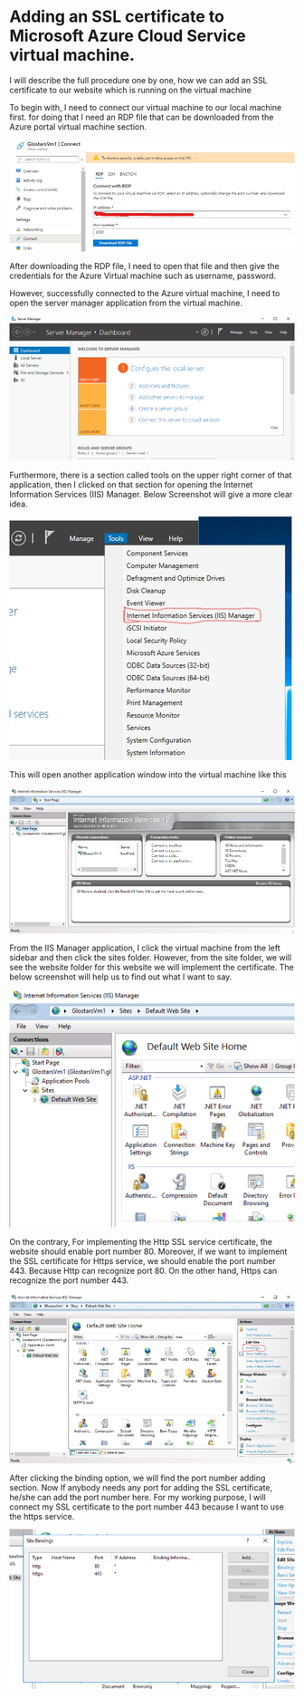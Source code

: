 # Adding an SSL certificate to Microsoft Azure Cloud Service virtual machine.

I will describe the full procedure one by one, how we can add an SSL certificate to our website which is running on the virtual machine

To begin with, I need to connect our virtual machine to our local machine first. for doing that I need an RDP file that can be downloaded from the Azure portal virtual machine section.

![alt text](https://github.com/Maxyee/azuredevops/blob/master/AzureVmSSL/screenshots/RDPscreen.jpg)

After downloading the RDP file, I need to open that file and then give the credentials for the Azure Virtual machine such as username, password.

However, successfully connected to the Azure virtual machine, I need to open the server manager application from the virtual machine.

![alt text](https://github.com/Maxyee/azuredevops/blob/master/AzureVmSSL/screenshots/serverManager.png)

Furthermore, there is a section called tools on the upper right corner of that application, then I clicked on that section for opening the Internet Information Services (IIS) Manager. Below Screenshot will give a more clear idea.

![alt text](https://github.com/Maxyee/azuredevops/blob/master/AzureVmSSL/screenshots/InkedtoolsServices_LI.jpg)

This will open another application window into the virtual machine like this

![alt text](https://github.com/Maxyee/azuredevops/blob/master/AzureVmSSL/screenshots/ISSmanager.png)

From the IIS Manager application, I click the virtual machine from the left sidebar and then click the sites folder. However, from the site folder, we will see the website folder for this website we will implement the certificate. The below screenshot will help us to find out what I want to say.

![alt text](https://github.com/Maxyee/azuredevops/blob/master/AzureVmSSL/screenshots/websiteScreen.png)

On the contrary, For implementing the Http SSL service certificate, the website should enable port number 80. Moreover, if we want to implement the SSL certificate for Https service, we should enable the port number 443. Because Http can recognize port 80. On the other hand, Https can recognize the port number  443.

![alt text](https://github.com/Maxyee/azuredevops/blob/master/AzureVmSSL/screenshots/bindingShot.jpg)

After clicking the binding option, we will find the port number adding section. Now If anybody needs any port for adding the SSL certificate, he/she can add the port number here. For my working purpose, I will connect my SSL certificate to the port number 443 because I want to use the https service.

![alt text](https://github.com/Maxyee/azuredevops/blob/master/AzureVmSSL/screenshots/addPort.png)

